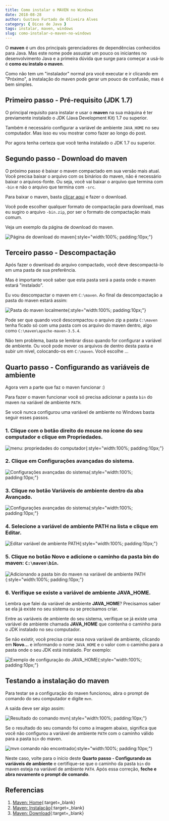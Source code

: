 ```yaml
---
title: Como instalar o MAVEN no Windows
date: 2018-08-28
author: Gustavo Furtado de Oliveira Alves
category: { Dicas de Java }
tags: instalar, maven, windows
slug: como-instalar-o-maven-no-windows
---
```


O **maven** é um dos principais gerenciadores de dependências conhecidos para Java.
Mas este nome pode assustar um pouco os iniciantes no desenvolvimento Java
e a primeira dúvida que surge para começar a usá-lo é **como eu instalo o maven**.

Como não tem um "instalador" normal pra você executar e ir clicando em "Próximo",
a instalação do maven pode gerar um pouco de confusão, mas é bem simples.

## Primeiro passo - Pré-requisito (JDK 1.7)

O principal requisito para instalar e usar o **maven** na sua máquina é ter previamente instalado
o JDK (Java Development Kit) 1.7 ou superior.

Também é necessário configurar a variável de ambiente `JAVA_HOME` no seu computador.
Mas isso eu vou mostrar como fazer ao longo do post.

Por agora tenha certeza que você tenha instalado o JDK 1.7 ou superior.

## Segundo passo - Download do maven

O próximo passo é baixar o maven compactado em sua versão mais atual.
Você precisa baixar o arquivo com os binários do maven, não é necessário baixar o arquivos-fonte.
Ou seja, você vai baixar o arquivo que termina com `-bin` e não o arquivo que termina com `-src`.

Para baixar o maven, basta [clicar aqui](https://maven.apache.org/download.cgi) e fazer o download.

Você pode escolher qualquer formato de compactação para download, mas eu sugiro o arquivo `-bin.zip`,
por ser o formato de compactação mais comum.

Veja um exemplo da página de download do maven.

![Página de download do maven](/images/como-instalar-o-maven-no-windows/download-maven.png){:style="width:100%; padding:10px;"}

## Terceiro passo - Descompactação

Após fazer o download do arquivo compactado, você deve descompactá-lo em uma pasta de sua preferência.

Mas é importante você saber que esta pasta será a pasta onde o maven estará "instalado".

Eu vou descompactar o maven em `C:\maven`. Ao final da descompactação a pasta do maven estará assim:

![Pasta do maven localmente](/images/como-instalar-o-maven-no-windows/pasta-do-maven.png){:style="width:100%; padding:10px;"}

Pode ser que quando você descompactou o arquivo zip a pasta `C:\maven` tenha ficado só com uma pasta com os arquivo do maven dentro, algo como `C:\maven\apache-maven-3.5.4`.

Não tem problema, basta se lembrar disso quando for configurar a variável de ambiente. Ou você pode mover os arquivos de dentro desta pasta e subir um nível, colocando-os em `C:\maven`. Você escolhe ...

## Quarto passo - Configurando as variáveis de ambiente

Agora vem a parte que faz o maven funcionar :)

Para fazer o maven funcionar você só precisa adicionar a pasta `bin` do maven na variável de ambiente `PATH`.

Se você nunca configurou uma variável de ambiente no Windows basta seguir esses passos.

### 1. Clique com o botão direito do mouse no ícone do seu computador e clique em **Propriedades**.

![menu: propriedades do computador](/images/como-instalar-o-maven-no-windows/meu-computador-propriedades.png){:style="width:100%; padding:10px;"}

### 2. Clique em **Configurações avançadas do sistema**.

![Configurações avançadas do sistema](/images/como-instalar-o-maven-no-windows/configuracoes-avancadas-do-sistema.png){:style="width:100%; padding:10px;"}

### 3. Clique no botão **Variáveis de ambiente** dentro da aba **Avançado**.

![Configurações avançadas do sistema](/images/como-instalar-o-maven-no-windows/botao-variaveis-de-ambiente.png){:style="width:100%; padding:10px;"}

### 4. Selecione a variável de ambiente **PATH** na lista e clique em **Editar**.

![Editar variável de ambiente PATH](/images/como-instalar-o-maven-no-windows/edicao-variavel-de-ambiente-PATH.png){:style="width:100%; padding:10px;"}

### 5. Clique no botão **Novo** e adicione o caminho da pasta bin do maven: `C:\maven\bin`.

![Adicionando a pasta bin do maven na variável de ambiente PATH](/images/como-instalar-o-maven-no-windows/adiciona-maven-bin-no-PATH.png){:style="width:100%; padding:10px;"}

### 6. Verifique se existe a variável de ambiente **JAVA_HOME**.

Lembra que falei da variável de ambiente **JAVA_HOME**?
Precisamos saber se ela já existe no seu sistema ou se precisamos criar.

Entre as variáveis de ambiente do seu sistema, verifique se já existe uma variável de ambiente chamada **JAVA_HOME** que contenha o caminho para o JDK instalado no seu computador.

Se não existir, você precisa criar essa nova variável de ambiente, clicando em **Novo...**
e informando o nome `JAVA_HOME` e o valor com o caminho para a pasta onde o seu JDK está instalado.
Por exemplo:

![Exemplo de configuração do JAVA_HOME](/images/como-instalar-o-maven-no-windows/exemplo-java-home.png){:style="width:100%; padding:10px;"}

## Testando a instalação do maven

Para testar se a configuração do maven funcionou, abra o prompt de comando do seu computador e digite `mvn`.

A saída deve ser algo assim:

![Resultado do comando mvn](/images/como-instalar-o-maven-no-windows/saida-do-comando-mvn.png){:style="width:100%; padding:10px;"}

Se o resultado do seu comando foi como a imagem abaixo, significa que você não configurou a variável de ambiente `PATH` com o caminho válido para a pasta `bin` do maven.

![mvn comando não encontrado](/images/como-instalar-o-maven-no-windows/mvn-comando-nao-encontrado.png){:style="width:100%; padding:10px;"}

Neste caso, volte para o início deste **Quarto passo - Configurando as variáveis de ambiente**
e certifique-se que o caminho da pasta `bin` do maven esteja na variável de ambiente `PATH`.
Após essa correção, **feche e abra novamente o prompt de comando**.

## Referencias

1. [Maven: Home](https://maven.apache.org/){:target=\_blank}
2. [Maven: Instalação](https://maven.apache.org/install.html){:target=\_blank}
3. [Maven: Download](https://maven.apache.org/download.cgi){:target=\_blank}
